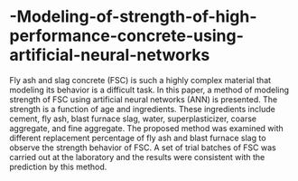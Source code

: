 # -Modeling-of-strength-of-high-performance-concrete-using-artificial-neural-networks

Fly ash and slag concrete (FSC) is such a highly complex material that modeling its 
behavior is a difficult task. In this paper, a method of modeling strength of FSC using 
artificial neural networks (ANN) is presented. The strength is a function of age and 
ingredients. These ingredients include cement, fly ash, blast furnace slag, water, 
superplasticizer, coarse aggregate, and fine aggregate. The proposed method was 
examined with different replacement percentage of fly ash and blast furnace slag to 
observe the strength behavior of FSC. A set of trial batches of FSC was carried out at 
the laboratory and the results were consistent with the prediction by this method.

